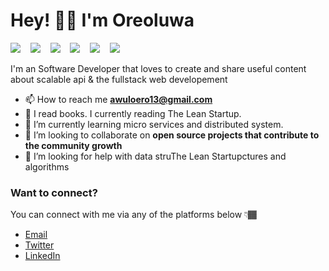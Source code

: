# Hey! 👋🏼 I'm Oreoluwa

<img src="https://img.shields.io/badge/javascript%20-%23F0DB4F.svg?&style=for-the-badge&logo=javascript&logoColor=white" />&nbsp;&nbsp;&nbsp;
<img src="https://img.shields.io/badge/mongodb%20-%234DB33D.svg?&style=for-the-badge&logo=mongodb&logoColor=white" />&nbsp;&nbsp;&nbsp;
<img src="https://img.shields.io/badge/express%20-%2368a063.svg?&style=for-the-badge&logo=express&logoColor=white" />&nbsp;&nbsp;&nbsp;
<img src="https://img.shields.io/badge/node.js%20-%233c873a.svg?&style=for-the-badge&logo=node.js&logoColor=white" />&nbsp;&nbsp;&nbsp;
<img src="https://img.shields.io/badge/react%20-%2300D9FF.svg?&style=for-the-badge&logo=react&logoColor=white" />&nbsp;&nbsp;&nbsp;
<img src="https://img.shields.io/badge/TypeScript%20-%23007acc.svg?&style=for-the-badge&logo=typescript&logoColor=white" />&nbsp;&nbsp;&nbsp;

I'm an Software Developer that loves to create and share useful content about scalable api & the fullstack web developement

- 📫 How to reach me **awuloero13@gmail.com**
- 📝 I read books. I currently reading The Lean Startup.
- 🌱 I’m currently learning micro services and distributed system.
- 👯 I’m looking to collaborate on **open source projects that contribute to the community growth**
- 🤔 I’m looking for help with data struThe Lean Startupctures and algorithms

### Want to connect?

You can connect with me via any of the platforms below 👇🏾

- [Email](mailto:awuloero13@gmail.com)
- [Twitter](#)
- [LinkedIn](https://www.linkedin.com/in/emmaunel-oreoluwa/)
